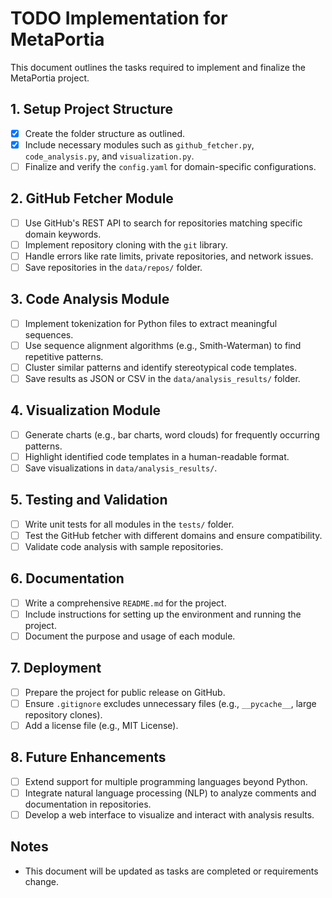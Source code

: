 
# TODO Implementation for MetaPortia

This document outlines the tasks required to implement and finalize the MetaPortia project.

## 1. Setup Project Structure
- [x] Create the folder structure as outlined.
- [x] Include necessary modules such as `github_fetcher.py`, `code_analysis.py`, and `visualization.py`.
- [ ] Finalize and verify the `config.yaml` for domain-specific configurations.

## 2. GitHub Fetcher Module
- [ ] Use GitHub's REST API to search for repositories matching specific domain keywords.
- [ ] Implement repository cloning with the `git` library.
- [ ] Handle errors like rate limits, private repositories, and network issues.
- [ ] Save repositories in the `data/repos/` folder.

## 3. Code Analysis Module
- [ ] Implement tokenization for Python files to extract meaningful sequences.
- [ ] Use sequence alignment algorithms (e.g., Smith-Waterman) to find repetitive patterns.
- [ ] Cluster similar patterns and identify stereotypical code templates.
- [ ] Save results as JSON or CSV in the `data/analysis_results/` folder.

## 4. Visualization Module
- [ ] Generate charts (e.g., bar charts, word clouds) for frequently occurring patterns.
- [ ] Highlight identified code templates in a human-readable format.
- [ ] Save visualizations in `data/analysis_results/`.

## 5. Testing and Validation
- [ ] Write unit tests for all modules in the `tests/` folder.
- [ ] Test the GitHub fetcher with different domains and ensure compatibility.
- [ ] Validate code analysis with sample repositories.

## 6. Documentation
- [ ] Write a comprehensive `README.md` for the project.
- [ ] Include instructions for setting up the environment and running the project.
- [ ] Document the purpose and usage of each module.

## 7. Deployment
- [ ] Prepare the project for public release on GitHub.
- [ ] Ensure `.gitignore` excludes unnecessary files (e.g., `__pycache__`, large repository clones).
- [ ] Add a license file (e.g., MIT License).

## 8. Future Enhancements
- [ ] Extend support for multiple programming languages beyond Python.
- [ ] Integrate natural language processing (NLP) to analyze comments and documentation in repositories.
- [ ] Develop a web interface to visualize and interact with analysis results.

## Notes
- This document will be updated as tasks are completed or requirements change.
